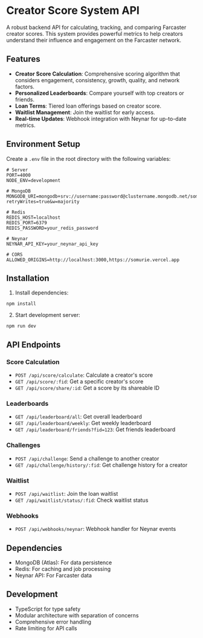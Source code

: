 # Creator Score System API

A robust backend API for calculating, tracking, and comparing Farcaster creator scores. This system provides powerful metrics to help creators understand their influence and engagement on the Farcaster network.

## Features

- **Creator Score Calculation**: Comprehensive scoring algorithm that considers engagement, consistency, growth, quality, and network factors.
- **Personalized Leaderboards**: Compare yourself with top creators or friends.
- **Loan Terms**: Tiered loan offerings based on creator score.
- **Waitlist Management**: Join the waitlist for early access.
- **Real-time Updates**: Webhook integration with Neynar for up-to-date metrics.

## Environment Setup

Create a `.env` file in the root directory with the following variables:

```
# Server
PORT=4000
NODE_ENV=development

# MongoDB
MONGODB_URI=mongodb+srv://username:password@clustername.mongodb.net/somurie?retryWrites=true&w=majority

# Redis
REDIS_HOST=localhost
REDIS_PORT=6379
REDIS_PASSWORD=your_redis_password

# Neynar
NEYNAR_API_KEY=your_neynar_api_key

# CORS
ALLOWED_ORIGINS=http://localhost:3000,https://somurie.vercel.app
```

## Installation

1. Install dependencies:
```
npm install
```

2. Start development server:
```
npm run dev
```

## API Endpoints

### Score Calculation

- `POST /api/score/calculate`: Calculate a creator's score
- `GET /api/score/:fid`: Get a specific creator's score
- `GET /api/score/share/:id`: Get a score by its shareable ID

### Leaderboards

- `GET /api/leaderboard/all`: Get overall leaderboard
- `GET /api/leaderboard/weekly`: Get weekly leaderboard
- `GET /api/leaderboard/friends?fid=123`: Get friends leaderboard

### Challenges

- `POST /api/challenge`: Send a challenge to another creator
- `GET /api/challenge/history/:fid`: Get challenge history for a creator

### Waitlist

- `POST /api/waitlist`: Join the loan waitlist
- `GET /api/waitlist/status/:fid`: Check waitlist status

### Webhooks

- `POST /api/webhooks/neynar`: Webhook handler for Neynar events

## Dependencies

- MongoDB (Atlas): For data persistence
- Redis: For caching and job processing
- Neynar API: For Farcaster data

## Development

- TypeScript for type safety
- Modular architecture with separation of concerns
- Comprehensive error handling
- Rate limiting for API calls

